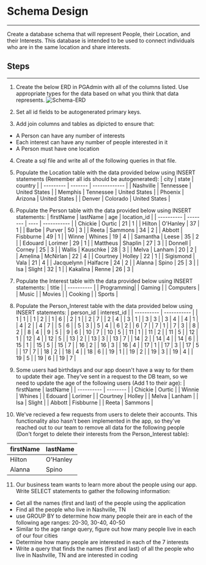 # Schema Design
---
Create a database schema that will represent People, their Location, and their Interests. This database is intended to be used to connect individuals who are in the same location and share interests.

## Steps
---
1. Create the below ERD in PGAdmin with all of the columns listed. Use appropriate types for the data based on what you think that data represents.
  ![Schema-ERD](https://user-images.githubusercontent.com/12191780/158475432-8ea4402e-863f-4a41-acbd-b4adb0772c9a.png)
    
2. Set all id fields to be autogenerated primary keys.
3. Add join columns and tables as dipicted to ensure that:
  - A Person can have any number of interests
  - Each interest can have any number of people interested in it
  - A Person must have one location
4. Create a sql file and write all of the following queries in that file.
5. Populate the Location table with the data provided below using INSERT statements (Remember all ids should be autogenerated):
   |    city   |   state   |    country    |
   | --------- |  -------  | ------------- |
   | Nashville | Tennessee | United States |
   | Memphis   | Tennessee | United States |
   | Phoenix   | Arizona   | United States |
   | Denver    | Colorado  | United States |

6. Populate the Person table with the data provided below using INSERT statements:
   | firstName  |  lastName  | age  | location_id |
   | ---------- |  --------  | ---- | ----------- |
   |  Chickie   |   Ourtic   |  21  |      1      |
   |  Hilton    |   O'Hanley |  37  |      1      |
   |  Barbe     |   Purver   |  50  |      3      |
   |  Reeta     |   Sammons  |  34  |      2      |
   |  Abbott    |  Fisbburne |  49  |      1      |
   |  Winne     |   Whines   |  19  |      4      |
   |  Samantha  |   Leese    |  35  |      2      |
   |  Edouard   |  Lorimer   |  29  |      1      |
   |  Mattheus  |  Shaplin   |  27  |      3      |
   |  Donnell   |   Corney   |  25  |      3      |
   |  Wallis    |  Kauschke  |  28  |      3      |
   |  Melva     |   Lanham   |  20  |      2      |
   |  Amelina   |  McNirlan  |  22  |      4      |
   |  Courtney  |   Holley   |  22  |      1      |
   |  Sigismond |    Vala    |  21  |      4      |
   | Jacquelynn |  Halfacre  |  24  |      2      |
   |  Alanna    |   Spino    |  25  |      3      |
   |    Isa     |   Slight   |  32  |      1      |
   |  Kakalina  |   Renne    |  26  |      3      |

7. Populate the Interest table with the data provided below using INSERT statements:
   |    title   |
   | ---------- |
   | Programming|
   | Gaming     |
   | Computers  |
   | Music      |
   | Movies     |
   | Cooking    |
   | Sports     |
   
8. Populate the Person_Interest table with the data provided below using INSERT statements:
   | person_id  | interest_id |
   | ---------- | ----------- |
   |     1      |     1       |
   |     1      |     2       |
   |     1      |     6       |
   |     2      |     1       |
   |     2      |     7       |
   |     2      |     4       |
   |     3      |     1       |
   |     3      |     3       |
   |     3      |     4       |
   |     4      |     1       |
   |     4      |     2       |
   |     4      |     7       |
   |     5      |     6       |
   |     5      |     3       |
   |     5      |     4       |
   |     6      |     2       |
   |     6      |     7       |
   |     7      |     1       |
   |     7      |     3       |
   |     8      |     2       |
   |     8      |     4       |
   |     9      |     5       |
   |     9      |     6       |
   |    10      |     7       |
   |    10      |     5       |
   |    11      |     1       |
   |    11      |     2       |
   |    11      |     5       |
   |    12      |     1       |
   |    12      |     4       |
   |    12      |     5       |
   |    13      |     2       |
   |    13      |     3       |
   |    13      |     7       |
   |    14      |     2       |
   |    14      |     4       |
   |    14      |     6       |
   |    15      |     1       |
   |    15      |     5       |
   |    15      |     7       |
   |    16      |     2       |
   |    16      |     3       |
   |    16      |     4       |
   |    17      |     1       |
   |    17      |     3       |
   |    17      |     5       |
   |    17      |     7       |
   |    18      |     2       |
   |    18      |     4       |
   |    18      |     6       |
   |    19      |     1       |
   |    19      |     2       |
   |    19      |     3       |
   |    19      |     4       |
   |    19      |     5       |
   |    19      |     6       |
   |    19      |     7       |

9. Some users had birthdays and our app doesn't have a way to for them to update their age. They've sent in a request to the DB team, so we need to update the age of the following users (Add 1 to their age):
   | firstName  |  lastName  |
   | ---------- |  --------  |
   |  Chickie   |   Ourtic   |
   |  Winnie    |   Whines   |
   |  Edouard   |  Lorimer   |
   |  Courtney  |   Holley   |
   |  Melva     |   Lanham   |
   |    Isa     |   Slight   |
   |  Abbott    |  Fisbburne |
   |  Reeta     |   Sammons  |

10. We've recieved a few requests from users to delete their accounts. This functionality also hasn't been implemented in the app, so they've reached out to our team to remove all data for the following people (Don't forget to delete their interests from the Person_Interest table):

   | firstName  |  lastName  |
   | ---------- |  --------  |
   |  Hilton    |   O'Hanley |
   |  Alanna    |   Spino    |

11. Our business team wants to learn more about the people using our app. Write SELECT statements to gather the following information:
   - Get all the names (first and last) of the people using the application
   - Find all the people who live in Nashville, TN
   - use GROUP BY to determine how many people their are in each of the following age ranges: 20-30, 30-40, 40-50
   - Similar to the age range query, figure out how many people live in each of our four cities
   - Determine how many people are interested in each of the 7 interests
   - Write a query that finds the names (first and last) of all the people who live in Nashville, TN and are interested in coding
